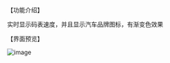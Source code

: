 【功能介绍】

实时显示码表速度，并且显示汽车品牌图标，有渐变色效果

【界面预览】

![image](https://github.com/GeekerGao/CarDashBoad/assets/135122127/06d9a8af-87e5-4062-a2e4-4f2d0cace59f)
